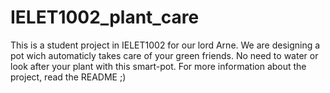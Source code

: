 # IELET1002_plant_care
This is a student project in IELET1002 for our lord Arne. We are designing a pot wich automaticly takes care of your green friends. No need to water or look after your plant with this smart-pot. For more information about the project, read the README ;)
